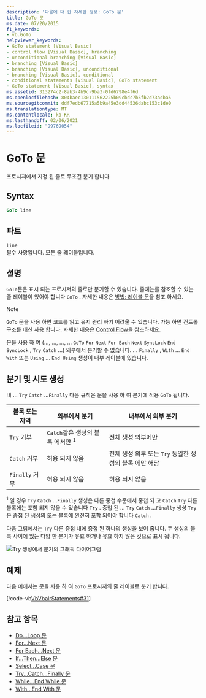 ```yaml
---
description: '다음에 대 한 자세한 정보: GoTo 문'
title: GoTo 문
ms.date: 07/20/2015
f1_keywords:
- vb.GoTo
helpviewer_keywords:
- GoTo statement [Visual Basic]
- control flow [Visual Basic], branching
- unconditional branching [Visual Basic]
- branching [Visual Basic]
- branching [Visual Basic], unconditional
- branching [Visual Basic], conditional
- conditional statements [Visual Basic], GoTo statement
- GoTo statement [Visual Basic], syntax
ms.assetid: 313274c2-8ab3-4b9c-9ba3-0fd6798e4f6d
ms.openlocfilehash: 804baec130111562225b09cbdc7b5fb2d73adba5
ms.sourcegitcommit: ddf7edb67715a5b9a45e3dd44536dabc153c1de0
ms.translationtype: MT
ms.contentlocale: ko-KR
ms.lasthandoff: 02/06/2021
ms.locfileid: "99769054"
---
```

# <a name="goto-statement"></a>GoTo 문

프로시저에서 지정 된 줄로 무조건 분기 합니다.  
  
## <a name="syntax"></a>Syntax  
  
```vb  
GoTo line  
```  
  
## <a name="part"></a>파트  

 `line`  
 필수 사항입니다. 모든 줄 레이블입니다.  
  
## <a name="remarks"></a>설명  

 `GoTo`문은 표시 되는 프로시저의 줄로만 분기할 수 있습니다. 줄에는를 참조할 수 있는 줄 레이블이 있어야 합니다 `GoTo` . 자세한 내용은 [방법: 레이블 문](../../programming-guide/program-structure/how-to-label-statements.md)을 참조 하세요.  
  
> [!NOTE]
> `GoTo` 문을 사용 하면 코드를 읽고 유지 관리 하기 어려울 수 있습니다. 가능 하면 컨트롤 구조를 대신 사용 합니다. 자세한 내용은 [Control Flow](../../programming-guide/language-features/control-flow/index.md)을 참조하세요.  
  
 문을 사용 하 여 (..., ..., ..., ... `GoTo` `For` `Next` `For Each` `Next` `SyncLock` `End SyncLock` , `Try` `Catch` ...) 외부에서 분기할 수 없습니다. ... `Finally` , `With` ... `End With` 또는 `Using` ... `End Using` 생성이 내부 레이블에 있습니다.  
  
## <a name="branching-and-try-constructions"></a>분기 및 시도 생성  

 내 ... `Try` `Catch` ...`Finally` 다음 규칙은 문을 사용 하 여 분기에 적용 `GoTo` 됩니다.  
  
|블록 또는 지역|외부에서 분기|내부에서 외부 분기|  
|---------------------|-------------------------------|-------------------------------|  
|`Try` 거부|`Catch`같은 생성의 블록 에서만 <sup>1</sup>|전체 생성 외부에만|  
|`Catch` 거부|허용 되지 않음|전체 생성 외부 또는 `Try` 동일한 생성의 블록 <sup></sup> 에만 해당|  
|`Finally` 거부|허용 되지 않음|허용 되지 않음|  
  
 <sup>1</sup> 일 경우 `Try` `Catch` ...`Finally` 생성은 다른 중첩 수준에서 중첩 되 고 `Catch` `Try` 다른 블록에는 포함 되지 않을 수 있습니다 `Try` . 중첩 된 ... `Try` `Catch` ...`Finally` 생성 `Try` 은 중첩 된 생성의 또는 블록에 완전히 포함 되어야 합니다 `Catch` .  
  
 다음 그림에서는 `Try` 다른 중첩 내에 중첩 된 하나의 생성을 보여 줍니다. 두 생성의 블록 사이에 있는 다양 한 분기가 유효 하거나 유효 하지 않은 것으로 표시 됩니다.  
  
 ![Try 생성에서 분기의 그래픽 다이어그램](./media/goto-statement/try-construction-branching.gif)  
  
## <a name="example"></a>예제  

 다음 예에서는 문을 사용 하 여 `GoTo` 프로시저의 줄 레이블로 분기 합니다.  
  
 [!code-vb[VbVbalrStatements#31](~/samples/snippets/visualbasic/VS_Snippets_VBCSharp/VbVbalrStatements/VB/Class1.vb#31)]  
  
## <a name="see-also"></a>참고 항목

- [Do...Loop 문](do-loop-statement.md)
- [For...Next 문](for-next-statement.md)
- [For Each...Next 문](for-each-next-statement.md)
- [If...Then...Else 문](if-then-else-statement.md)
- [Select...Case 문](select-case-statement.md)
- [Try...Catch...Finally 문](try-catch-finally-statement.md)
- [While...End While 문](while-end-while-statement.md)
- [With...End With 문](with-end-with-statement.md)
